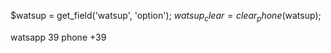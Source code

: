 $watsup = get_field('watsup', 'option');
$watsup_clear = clear_phone($watsup);
<a href="https://wa.me/39<?php echo clear_phone($whatsapp); ?>" target="_blank"><?php echo $whatsapp; ?></a>

watsapp 39
phone +39
